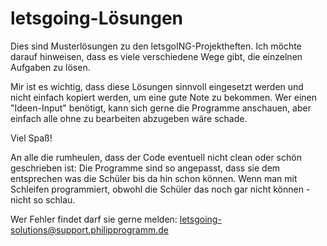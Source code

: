 # letsgoing-Lösungen
Dies sind Musterlösungen zu den letsgoING-Projektheften. Ich möchte darauf hinweisen, dass es viele verschiedene Wege gibt, die einzelnen Aufgaben zu lösen.

Mir ist es wichtig, dass diese Lösungen sinnvoll eingesetzt werden und nicht einfach kopiert werden, um eine gute Note zu bekommen.
Wer einen "Ideen-Input" benötigt, kann sich gerne die Programme anschauen, aber einfach alle ohne zu bearbeiten abzugeben wäre schade.

Viel Spaß!

An alle die rumheulen, dass der Code eventuell nicht clean oder schön geschrieben ist: Die Programme sind so angepasst, dass sie dem entsprechen was die Schüler bis da hin schon können. Wenn man mit Schleifen programmiert, obwohl die Schüler das noch gar nicht können - nicht so schlau.

Wer Fehler findet darf sie gerne melden: letsgoing-solutions@support.philipprogramm.de
